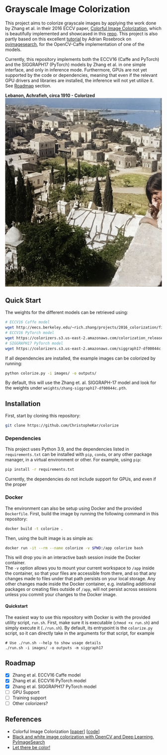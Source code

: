 # Grayscale Image Colorization

This project aims to colorize grayscale images by applying the work done by Zhang et al.
in their 2016 ECCV paper, [Colorful Image Colorization](https://arxiv.org/abs/1603.08511),
which is beautifully implemented and showcased in this [repo](https://richzhang.github.io/colorization/).
This project is also partly based on this excellent
[tutorial](https://www.pyimagesearch.com/2019/02/25/black-and-white-image-colorization-with-opencv-and-deep-learning/)
by Adrian Rosebrock on [pyimagesearch](https://www.pyimagesearch.com), for the OpenCV-Caffe implementation of one of the models.

Currently, this repository implements both the ECCV16 (Caffe and PyTorch) and the SIGGRAPH17 (PyTorch) models by Zhang et al. in one simple interface, and only in inference mode. Furthermore, GPUs are not yet
supported by the code or dependencies, meaning that even if the relevant GPU drivers and libraries are installed, the inference will not yet utilize it. See [Roadmap](#Roadmap) section.

**Lebanon, Achrafieh, circa 1910 - Colorized**
![Lebanon, Achrafieh, circa 1910 - Colorized](/outputs/ashrafieh_1910.jpg)


## Quick Start
The weights for the different models can be retrieved using:
```bash
# ECCV16 Caffe model
wget http://eecs.berkeley.edu/~rich.zhang/projects/2016_colorization/files/demo_v2/colorization_release_v2.caffemodel -O weights/zhang_eccv16/caffe/colorization_release_v2.caffemodel
# ECCV16 PyTorch model
wget https://colorizers.s3.us-east-2.amazonaws.com/colorization_release_v2-9b330a0b.pth -O weights/zhang_eccv16/zhang-eccv16-9b330a0b.pth
# SIGGRAPH17 PyTorch model
wget https://colorizers.s3.us-east-2.amazonaws.com/siggraph17-df00044c.pth -O weights/zhang-siggraph17-df00044c.pth
```

If all dependencies are installed, the example images can be colorized by running:
```bash
python colorize.py -i images/ -o outputs/
```
By default, this will use the Zhang et. al. SIGGRAPH-17 model and look for the weights under
`weights/zhang-siggraph17-df00044c.pth`.

## Installation

First, start by cloning this repository:
```bash
git clone https://github.com/ChristopheKar/colorize
```

### Dependencies

This project uses Python 3.9, and the dependencies listed in `requirements.txt` can
be installed with `pip`, `conda`, or any other package manager, in a virtual environment
or other. For example, using `pip`:
```bash
pip install -r requirements.txt
```

Currently, the dependencies do not include support for GPUs, and even if the proper

### Docker

The environment can also be setup using Docker and the provided `Dockerfile`.
First, build the image by running the following command in this repository:
```bash
docker build -t colorize .
```

Then, using the built image is as simple as:
```bash
docker run -it --rm --name colorize -v $PWD:/app colorize bash
```

This will drop you in an interactive bash session inside the Docker container.\
The `-v` option allows you to mount your current workspace to `/app`
inside the container, so that your files are accessible from there, and so that any
changes made to files under that path persists on your local storage. Any other changes
made inside the Docker container, e.g. installing additional packages or creating files
outside of `/app`, will not persist across sessions unless you commit your changes
to the Docker image.

#### Quickstart

The easiest way to use this repository with Docker is with the provided utility script, `run.sh`.
First, make sure it is executable (`chmod +x run.sh`) and simply execute it (`./run.sh`).
By default, its entrypoint is the `colorize.py` script, so it can directly take in the arguments for that script, for example
```
# Use ./run.sh --help to show usage details
./run.sh -i images/ -o outputs -m siggraph17
```

## Roadmap

- [x] Zhang et al. ECCV16 Caffe model
- [x] Zhang et al. ECCV16 PyTorch model
- [x] Zhang et al. SIGGRAPH17 PyTorch model
- [ ] GPU Support
- [ ] Training support
- [ ] Other colorizers?

## References
- Colorful Image Colorization [[paper](https://arxiv.org/abs/1603.08511)] [[code](https://richzhang.github.io/colorization/)]
- [Black and white image colorization with OpenCV and Deep Learning, PyImageSearch](https://pyimagesearch.com/2019/02/25/black-and-white-image-colorization-with-opencv-and-deep-learning/)
- [Let there be color!](http://iizuka.cs.tsukuba.ac.jp/projects/colorization/en/)
